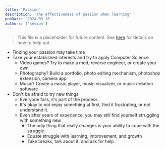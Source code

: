 ```yaml
---
title: 'Passion'
description: 'The effectiveness of passion when learning'
pubDate: '2024-03-16'
authors: ['xevion']
---
```


> This file is a placeholder for future content. See [here](/contributing) for details on how to help out.

- Finding your passion may take time
- Take your established interests and try to apply Computer Science
    - Video games? Try to make a mod, reverse engineer, or create your own
    - Photography? Build a portfolio, photo editing mechanism, photoshop extension, camera app
    - Music? Create a music player, music visualizer, or music creation software
- Don't be afraid to try new things
    - Everyone fails, it's part of the process
    - It's okay to not enjoy something at first, find it frustrating, or not understand it.
    - Even after years of experience, you may still find yourself struggling with something new
        - The only thing that really changes is your ability to cope with the struggle
        - Equate struggle with learning, improvement, and growth
        - Take breaks, talk about it, and ask for help